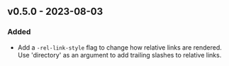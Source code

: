 ## v0.5.0 - 2023-08-03
### Added
- Add a `-rel-link-style` flag to change how relative links are rendered. Use 'directory' as an argument to add trailing slashes to relative links.
